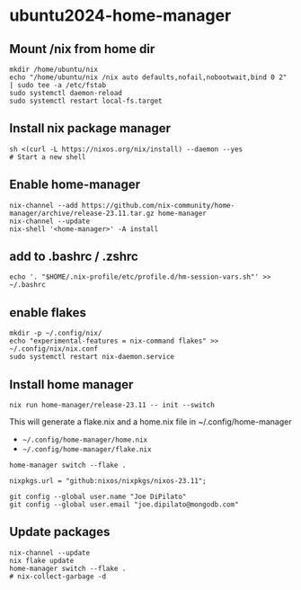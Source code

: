 # ubuntu2024-home-manager

## Mount /nix from home dir

```shell
mkdir /home/ubuntu/nix
echo "/home/ubuntu/nix /nix auto defaults,nofail,nobootwait,bind 0 2" | sudo tee -a /etc/fstab
sudo systemctl daemon-reload
sudo systemctl restart local-fs.target
```

## Install nix package manager

```shell
sh <(curl -L https://nixos.org/nix/install) --daemon --yes
# Start a new shell
```

## Enable home-manager

```shell
nix-channel --add https://github.com/nix-community/home-manager/archive/release-23.11.tar.gz home-manager
nix-channel --update
nix-shell '<home-manager>' -A install
```

## add to .bashrc / .zshrc

```shell
echo '. "$HOME/.nix-profile/etc/profile.d/hm-session-vars.sh"' >> ~/.bashrc
```

## enable flakes

```shell
mkdir -p ~/.config/nix/
echo "experimental-features = nix-command flakes" >> ~/.config/nix/nix.conf
sudo systemctl restart nix-daemon.service
```

## Install home manager

```shell
nix run home-manager/release-23.11 -- init --switch
```

This will generate a flake.nix and a home.nix file in ~/.config/home-manager
 
- `~/.config/home-manager/home.nix`
- `~/.config/home-manager/flake.nix`

```shell
home-manager switch --flake .
```

`nixpkgs.url = "github:nixos/nixpkgs/nixos-23.11";`

```shell
git config --global user.name "Joe DiPilato"
git config --global user.email "joe.dipilato@mongodb.com"
```

## Update packages

```shell
nix-channel --update
nix flake update
home-manager switch --flake .
# nix-collect-garbage -d
```
